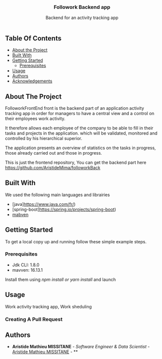 <br/>
<p align="center">
  <h3 align="center">Followork Backend app</h3>
  <p align="center">
    Backend for an activity tracking app
    <br/>
    <br/>
  </p>
</p>



## Table Of Contents

* [About the Project](#about-the-project)
* [Built With](#built-with)
* [Getting Started](#getting-started)
  * [Prerequisites](#prerequisites)
* [Usage](#usage)
* [Authors](#authors)
* [Acknowledgements](#acknowledgements)

## About The Project

FolloworkFrontEnd front is the backend part of an application activity tracking app in order for managers 
to have a central view and a control on their employees work activity.

It therefore allows each employee of the company to be able to fill in their tasks and projects in the application.
which will be validated, monitored and controlled by his hierarchical superior.

The application presents an overview of statistics on the tasks in progress, those already carried out and those in progress.

This is just the frontend repository, You can get the backend part here <a href="https://github.com/AristideMima/followorkBack">https://github.com/AristideMima/followorkBack</a>

## Built With

We used the following main languages and librairies

* [java]https://www.java.com/fr/)
* [spring-boot]https://spring.io/projects/spring-boot)
* [mabven](https://maven.apache.org/)

## Getting Started

To get a local copy up and running follow these simple example steps.

### Prerequisites

* Jdk CLI: 1.8.0
* mavven: 16.13.1

Install them using <i>npm install or yarn install</i> and launch

## Usage
Work activity tracking app, Work sheduling

### Creating A Pull Request



## Authors

* **Aristide Mathieu MISSITANE** - *Software Engineer & Data Scientist* - [Aristide Mathieu MISSITANE](https://github.com/AristideMima) - **

